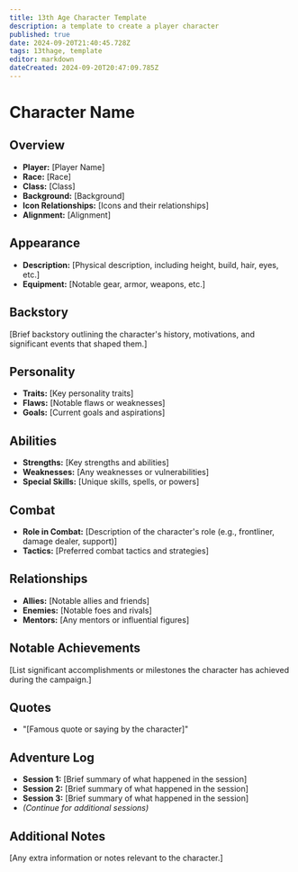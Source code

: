 ```yaml
---
title: 13th Age Character Template
description: a template to create a player character
published: true
date: 2024-09-20T21:40:45.728Z
tags: 13thage, template
editor: markdown
dateCreated: 2024-09-20T20:47:09.785Z
---
```


# Character Name

## Overview
- **Player:** [Player Name]
- **Race:** [Race]
- **Class:** [Class]
- **Background:** [Background]
- **Icon Relationships:** [Icons and their relationships]
- **Alignment:** [Alignment]

## Appearance
- **Description:** [Physical description, including height, build, hair, eyes, etc.]
- **Equipment:** [Notable gear, armor, weapons, etc.]

## Backstory
[Brief backstory outlining the character's history, motivations, and significant events that shaped them.]

## Personality
- **Traits:** [Key personality traits]
- **Flaws:** [Notable flaws or weaknesses]
- **Goals:** [Current goals and aspirations]

## Abilities
- **Strengths:** [Key strengths and abilities]
- **Weaknesses:** [Any weaknesses or vulnerabilities]
- **Special Skills:** [Unique skills, spells, or powers]

## Combat
- **Role in Combat:** [Description of the character's role (e.g., frontliner, damage dealer, support)]
- **Tactics:** [Preferred combat tactics and strategies]

## Relationships
- **Allies:** [Notable allies and friends]
- **Enemies:** [Notable foes and rivals]
- **Mentors:** [Any mentors or influential figures]

## Notable Achievements
[List significant accomplishments or milestones the character has achieved during the campaign.]

## Quotes
- "[Famous quote or saying by the character]"

## Adventure Log
- **Session 1:** [Brief summary of what happened in the session]
- **Session 2:** [Brief summary of what happened in the session]
- **Session 3:** [Brief summary of what happened in the session]
- *(Continue for additional sessions)*

## Additional Notes
[Any extra information or notes relevant to the character.]
